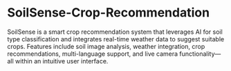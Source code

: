 # SoilSense-Crop-Recommendation
SoilSense is a smart crop recommendation system that leverages AI for soil type classification and integrates real-time weather data to suggest suitable crops. Features include soil image analysis, weather integration, crop recommendations, multi-language support, and live camera functionality—all within an intuitive user interface.
